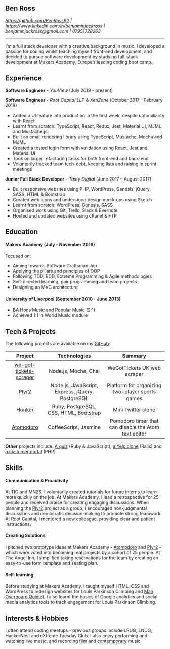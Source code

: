 ## Ben Ross

*https://github.com/BenRoss92 | https://www.linkedin.com/in/benjaminjackross |   
&#00098;&#x65;&#x6e;&#106;&#00097;&#109;&#x69;&#000110;&#x6a;&#x61;&#99;&#x6b;&#000114;&#x6f;&#115;&#x73;&#x40;&#x67;&#109;&#x61;&#105;&#x6c;&#x2e;&#x63;&#111;&#x6d;
 | &#x30;&#x37;&#00057;&#00053;&#00049;&#x37;&#50;&#x38;&#50;&#x36;&#51;*

---

I’m a full stack developer with a creative background in music. I developed a passion for coding whilst teaching myself front-end development, and decided to pursue software development by studying full-stack development at Makers Academy, Europe’s leading coding boot camp.

## Experience

**Software Engineer** - *YouView* (July 2019 - present)

**Software Engineer** - *Root Capital LLP* & *XenZone* (October 2017 - February 2019)

- Added a UI feature into production in the first week, despite unfamiliarity with React
- Learnt from scratch: TypeScript, React, Redux, Jest, Material UI, MJML and Mustache.js
- Built an email rendering library using TypeScript, Mustache, Mocha and MJML
- Created a tested login form with validation using React, Jest and Material UI
- Took on larger refactoring tasks for both front-end and back-end
- Voluntarily tracked team tech-debt, keeping lists and raising in sprint meetings

**Junior Full Stack Developer** - *Tasty Digital* (June 2017 – August 2017)

- Built responsive websites using PHP, WordPress, Genesis, jQuery, SASS, HTML & Bootstrap
- Created web icons and understood design mock-ups using Sketch
- Learnt from scratch: WordPress, Genesis, SASS
- Organised work using Git, Trello, Slack & Evernote
- Hosted and updated websites using cPanel & FTP

## Education

#### Makers Academy (July - November 2016)

Focused on:

- Aiming towards Software Craftsmanship
- Applying the pillars and principles of OOP
- Following TDD, BDD, Extreme Programming & Agile methodologies
- Self-directed learning, pair programming and team projects
- Designing an MVC architecture

#### University of Liverpool (September 2010 - June 2013)

- BA Hons Music and Popular Music (2:1)
- Achieved 1:1 in World Music module

## Tech & Projects

The following projects are available on my [GitHub](https://github.com/BenRoss92/):

| Project | Technologies | Summary |
|:---:|:---:|:---:|
| [we-got-tickets-scraper](https://github.com/BenRoss92/we-got-tickets-scraper) | Node.js, Mocha, Chai | WeGotTickets UK web scraper |
| [Plyr2](https://github.com/BenRoss92/plyr2) | Node.js, JavaScript, Express, jQuery, PostgreSQL | Platform for organizing two-player sports games |
| [Honker](https://github.com/BenRoss92/honker) | Ruby, PostgreSQL, CSS, HTML, Bootstrap | Mini Twitter clone |
| [Atomodoro](https://github.com/BenRoss92/Atomodoro) | CoffeeScript, Jasmine | Pomodoro timer that can disable the Atom text editor |

**Other** projects include: [A quiz](https://github.com/BenRoss92/quiz) (Ruby & JavaScript), [a Yelp clone](https://github.com/BenRoss92/yelp_clone) (Rails) and [a customer portal](https://github.com/BenRoss92/customer_portal) (PHP)

## Skills

#### Communication & Proactivity

At TIG and MN2S, I voluntarily created tutorials for future interns to learn more quickly on the job. At Makers Academy, I lead a retrospective for 25 people and received praise for creating engaging discussions. When planning the [Plyr2](https://github.com/BenRoss92/plyr2) project as a group, I encouraged non-judgmental discussions and democratic decision-making to promote strong teamwork. At Root Capital, I mentored a new colleague, providing clear and patient instructions.

#### Creating Solutions

I pitched two prototype ideas at Makers Academy - [Atomodoro](https://github.com/BenRoss92/Atomodoro) and [Plyr2](https://github.com/BenRoss92/plyr2) - which were voted into becoming real projects by a cohort of 25 people. At The Angel Inn, I simplified taking reservations for the team by creating an easy-to-use form template and seating plan.

#### Self-learning

Before studying at Makers Academy, I taught myself HTML, CSS and WordPress to redesign websites for Louis Parkinson Climbing and [Man Overboard Quintet](https://manoverboardswing.co.uk). I also learnt the basics of Google analytics and social media analytics tools to track engagement for Louis Parkinson Climbing.

## Interests & Hobbies

I often attend coding meetups - previous groups include LRUG, LNUG, HackerNest and eXtreme Tuesday Club. I also enjoy performing and watching live music, and recording [film](https://www.youtube.com/user/BenRoss92/videos?live_view=500&sort=dd&view=0&flow=list)
 and [contemporary](https://soundcloud.com/ben-ross-92) music.

